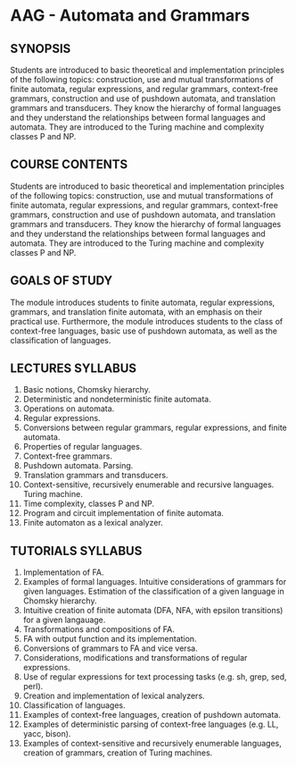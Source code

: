 # AAG - Automata and Grammars

## SYNOPSIS
Students are introduced to basic theoretical and implementation principles of the following topics: construction, use and mutual transformations of finite automata, regular expressions, and regular grammars, context-free grammars, construction and use of pushdown automata, and translation grammars and transducers. They know the hierarchy of formal languages and they understand the relationships between formal languages and automata. They are introduced to the Turing machine and complexity classes P and NP.

## COURSE CONTENTS
Students are introduced to basic theoretical and implementation principles of the following topics: construction, use and mutual transformations of finite automata, regular expressions, and regular grammars, context-free grammars, construction and use of pushdown automata, and translation grammars and transducers. They know the hierarchy of formal languages and they understand the relationships between formal languages and automata. They are introduced to the Turing machine and complexity classes P and NP.

## GOALS OF STUDY
The module introduces students to finite automata, regular expressions, grammars, and translation finite automata, with an emphasis on their practical use. Furthermore, the module introduces students to the class of context-free languages, basic use of pushdown automata, as well as the classification of languages.

## LECTURES SYLLABUS
1. Basic notions, Chomsky hierarchy.
2. Deterministic and nondeterministic finite automata.
3. Operations on automata.
4. Regular expressions.
5. Conversions between regular grammars, regular expressions, and finite automata.
6. Properties of regular languages.
7. Context-free grammars.
8. Pushdown automata. Parsing.
9. Translation grammars and transducers.
10. Context-sensitive, recursively enumerable and recursive languages. Turing machine.
11. Time complexity, classes P and NP.
12. Program and circuit implementation of finite automata.
13. Finite automaton as a lexical analyzer.

## TUTORIALS SYLLABUS
1. Implementation of FA.
2. Examples of formal languages. Intuitive considerations of grammars for given languages. Estimation of the classification of a given language in Chomsky hierarchy.
3. Intuitive creation of finite automata (DFA, NFA, with epsilon transitions) for a given langauage.
4. Transformations and compositions of FA.
5. FA with output function and its implementation.
6. Conversions of grammars to FA and vice versa.
7. Considerations, modifications and transformations of regular expressions.
8. Use of regular expressions for text processing tasks (e.g. sh, grep, sed, perl).
9. Creation and implementation of lexical analyzers.
10. Classification of languages.
11. Examples of context-free languages, creation of pushdown automata.
12. Examples of deterministic parsing of context-free languages (e.g. LL, yacc, bison).
13. Examples of context-sensitive and recursively enumerable languages, creation of grammars, creation of Turing machines.